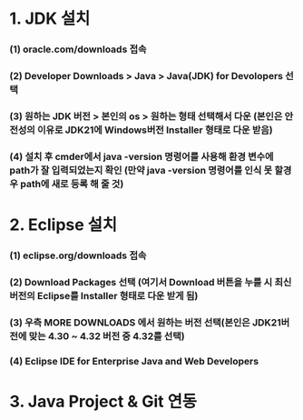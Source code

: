 # 1. JDK 설치
### (1) oracle.com/downloads 접속
### (2) Developer Downloads > Java > Java(JDK) for Devolopers 선택
### (3) 원하는 JDK 버전 > 본인의 os > 원하는 형태 선택해서 다운 (본인은 안전성의 이유로 JDK21에 Windows버전 Installer 형태로 다운 받음)
### (4) 설치 후 cmder에서 java -version 명령어를 사용해 환경 변수에 path가 잘 입력되었는지 확인 (만약 java -version 명령어를 인식 못 할경우 path에 새로 등록 해 줄 것)

# 2. Eclipse 설치
### (1) eclipse.org/downloads 접속
### (2) Download Packages 선택 (여기서 Download 버튼을 누를 시 최신버전의 Eclipse를 Installer 형태로 다운 받게 됨)
### (3) 우측 MORE DOWNLOADS 에서 원하는 버전 선택(본인은 JDK21버전에 맞는 4.30 ~ 4.32 버전 중 4.32를 선택)
### (4) Eclipse IDE for Enterprise Java and Web Developers

# 3. Java Project & Git 연동
